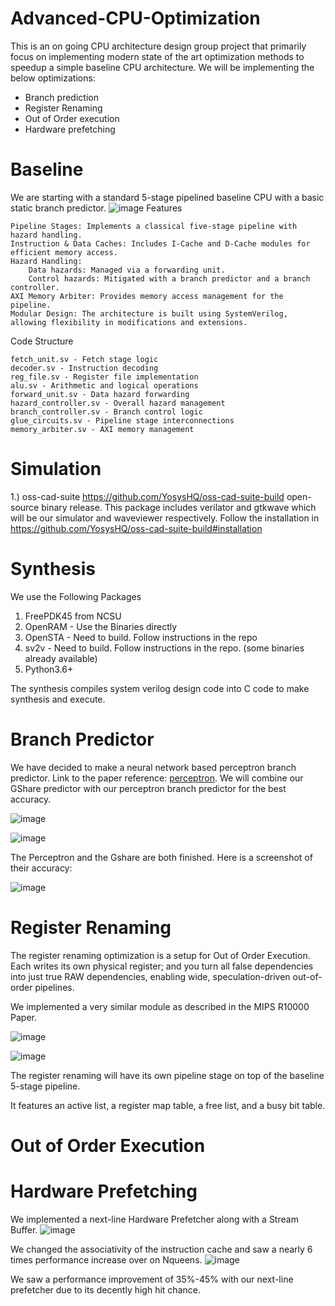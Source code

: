 # Advanced-CPU-Optimization

This is an on going CPU architecture design group project that primarily focus on implementing modern state of the art optimization methods to speedup a simple baseline CPU architecture.
We will be implementing the below optimizations:
- Branch prediction
- Register Renaming
- Out of Order execution
- Hardware prefetching

# Baseline

We are starting with a standard 5-stage pipelined baseline CPU with a basic static branch predictor.
![image](https://github.com/user-attachments/assets/92958813-c3e5-4a26-98b2-04022365c847)
Features

    Pipeline Stages: Implements a classical five-stage pipeline with hazard handling.
    Instruction & Data Caches: Includes I-Cache and D-Cache modules for efficient memory access.
    Hazard Handling:
        Data hazards: Managed via a forwarding unit.
        Control hazards: Mitigated with a branch predictor and a branch controller.
    AXI Memory Arbiter: Provides memory access management for the pipeline.
    Modular Design: The architecture is built using SystemVerilog, allowing flexibility in modifications and extensions.

Code Structure

    fetch_unit.sv - Fetch stage logic
    decoder.sv - Instruction decoding
    reg_file.sv - Register file implementation
    alu.sv - Arithmetic and logical operations
    forward_unit.sv - Data hazard forwarding
    hazard_controller.sv - Overall hazard management
    branch_controller.sv - Branch control logic
    glue_circuits.sv - Pipeline stage interconnections
    memory_arbiter.sv - AXI memory management



# Simulation

1.) oss-cad-suite https://github.com/YosysHQ/oss-cad-suite-build open-source binary release.
This package includes verilator and gtkwave which will be our simulator and waveviewer respectively.
Follow the installation in https://github.com/YosysHQ/oss-cad-suite-build#installation

# Synthesis

We use the Following Packages
1) FreePDK45 from NCSU
2) OpenRAM - Use the Binaries directly
3) OpenSTA - Need to build. Follow instructions in the repo
4) sv2v - Need to build. Follow instructions in the repo. (some binaries already available)
5) Python3.6+

The synthesis compiles system verilog design code into C code to make synthesis and execute.


# Branch Predictor

We have decided to make a neural network based perceptron branch predictor. Link to the paper reference: [perceptron](https://www.cs.utexas.edu/~lin/papers/hpca01.pdf).
We will combine our GShare predictor with our perceptron branch predictor for the best accuracy.

![image](https://github.com/user-attachments/assets/a88fff39-ef96-4a6d-b27d-6a73976f5192)

![image](https://github.com/user-attachments/assets/949eee24-9657-49f6-9703-cefa054b7aa6)

The Perceptron and the Gshare are both finished. Here is a screenshot of their accuracy:

![image](https://github.com/user-attachments/assets/af39a6a9-ef4d-49f6-bfc3-80da6c37e6da)







# Register Renaming

The register renaming optimization is a setup for Out of Order Execution. Each writes its own physical register; and you turn all false dependencies into just true RAW dependencies, enabling wide, speculation-driven out-of-order pipelines.

We implemented a very similar module as described in the MIPS R10000 Paper.

![image](https://github.com/user-attachments/assets/08b2c3e7-3301-4921-99dd-292728afd216)

![image](https://github.com/user-attachments/assets/ebead8e1-23b0-4016-b5b0-e7a66c4efb3f)


The register renaming will have its own pipeline stage on top of the baseline 5-stage pipeline.

It features an active list, a register map table, a free list, and a busy bit table.

# Out of Order Execution

# Hardware Prefetching

We implemented a next-line Hardware Prefetcher along with a Stream Buffer.
![image](https://github.com/user-attachments/assets/d619eeec-c238-4fb5-b9d0-15bc34627fa6)

We changed the associativity of the instruction cache and saw a nearly 6 times performance increase over on Nqueens.
![image](https://github.com/user-attachments/assets/bf1977cb-399c-4fc7-a8e2-8c8aa9d450e8)

We saw a performance improvement of 35%-45% with our next-line prefetcher due to its decently high hit chance.


